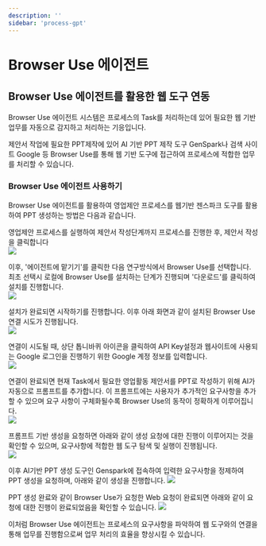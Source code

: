 ```yaml
---
description: ''
sidebar: 'process-gpt'
---
```


# Browser Use 에이전트

## Browser Use 에이전트를 활용한 웹 도구 연동
Browser Use 에이전트 시스템은 프로세스의 Task를 처리하는데 있어 필요한 웹 기반 업무를 자동으로 감지하고 처리하는 기응입니다.

제안서 작업에 필요한 PPT제작에 있어 AI 기반 PPT 제작 도구 GenSpark나 검색 사이트 Google 등 Browser Use를 통해 웹 기반 도구에 접근하여 프로세스에 적합한 업무를 처리할 수 있습니다.

### Browser Use 에이전트 사용하기
Browser Use 에이전트를 활용하여 영업제안 프로세스를 웹기반 젠스파크 도구를 활용하여 PPT 생성하는 방법은 다음과 같습니다.

영업제안 프로세스를 실행하여 제안서 작성단계까지 프로세스를 진행한 후, 제안서 작성을 클릭합니다<br>
![](../../uengine-image/process-gpt/browser-use/1.제안서작성.png)<br>

이후, '에이전트에 맡기기'를 클릭한 다음 연구방식에서 Browser Use를 선택합니다. 최초 선택시 로컬에 Browser Use를 설치하는 단계가 진행되며 '다운로드'를 클릭하여 설치를 진행합니다.<br>
![](../../uengine-image/process-gpt/browser-use/2.브라우저유즈설정.png)<br>

설치가 완료되면 시작하기를 진행합니다. 이후 아래 화면과 같이 설치된 Browser Use 연결 시도가 진행됩니다.<br>
![](../../uengine-image/process-gpt/browser-use/2-2.브라우저유즈연결.png)<br>

연결이 시도될 때, 상단 톱니바퀴 아이콘을 클릭하여 API Key설정과 웹사이트에 사용되는 Google 로그인을 진행하기 위한 Google 계정 정보를 입력합니다.<br>
![](../../uengine-image/process-gpt/browser-use/2-1.key설정.png)<br>

연결이 완료되면 현재 Task에서 필요한 영업활동 제안서를 PPT로 작성하기 위해 AI가 자동으로 프롬프트를 추가합니다. 이 프롬프트에는 사용자가 추가적인 요구사항을 추가할 수 있으며 요구 사항이 구체화될수록 Browser Use의 동작이 정확하게 이루어집니다.<br>
![](../../uengine-image/process-gpt/browser-use/4.프롬프팅.png)<br>

프롬프트 기반 생성을 요청하면 아래와 같이 생성 요청에 대한 진행이 이루어지는 것을 확인할 수 있으며, 요구사항에 적합한 웹 도구 탐색 및 실행이 진행됩니다.<br>
![](../../uengine-image/process-gpt/browser-use/5.ppt생성요청.png)<br>

이후 AI기반 PPT 생성 도구인 Genspark에 접속하여 입력한 요구사항을 정제하여 PPT 생성을 요청하며, 아래와 같이 생성을 진행합니다.
![](../../uengine-image/process-gpt/browser-use/6.ppt생성.png)<br>

PPT 생성 완료와 같이 Browser Use가 요청한 Web 요청이 완료되면 아래와 같이 요청에 대한 진행이 완료되었음을 확인할 수 있습니다.
![](../../uengine-image/process-gpt/browser-use/7.최종처리완료표시.png)<br>

이처럼 Browser Use 에이전트는 프로세스의 요구사항을 파악하여 웹 도구와의 연결을 통해 업무를 진행함으로써 업무 처리의 효율을 향상시킬 수 있습니다.